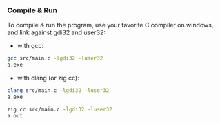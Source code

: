 ### Compile & Run

To compile & run the program, use your favorite C compiler on windows, and link against gdi32 and user32:

* with gcc:
```sh
gcc src/main.c -lgdi32 -luser32
a.exe
```

* with clang (or zig cc):
```sh
clang src/main.c -lgdi32 -luser32
a.exe

zig cc src/main.c -lgdi32 -luser32
a.out
```

